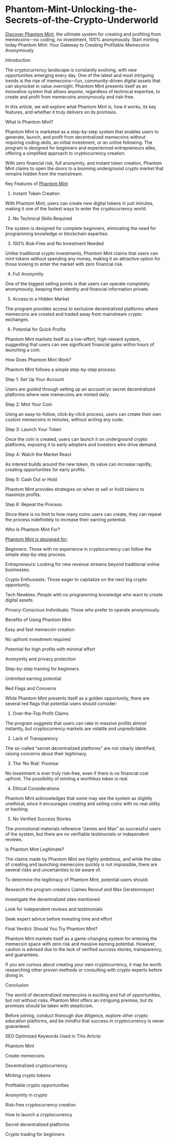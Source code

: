 # Phantom-Mint-Unlocking-the-Secrets-of-the-Crypto-Underworld
[Discover Phantom Mint]( https://warriorplus.com/o2/a/qjcrt6d/0), the ultimate system for creating and profiting from memecoins—no coding, no investment, 100% anonymously. Start minting today
Phantom Mint: Your Gateway to Creating Profitable Memecoins Anonymously

Introduction

The cryptocurrency landscape is constantly evolving, with new opportunities emerging every day. One of the latest and most intriguing trends is the rise of memecoins—fun, community-driven digital assets that can skyrocket in value overnight. Phantom Mint presents itself as an innovative system that allows anyone, regardless of technical expertise, to create and profit from memecoins anonymously and risk-free.

In this article, we will explore what Phantom Mint is, how it works, its key features, and whether it truly delivers on its promises.

What Is Phantom Mint?

Phantom Mint is marketed as a step-by-step system that enables users to generate, launch, and profit from decentralized memecoins without requiring coding skills, an initial investment, or an online following. The program is designed for beginners and experienced entrepreneurs alike, offering a simplified approach to cryptocurrency creation.

With zero financial risk, full anonymity, and instant token creation, Phantom Mint claims to open the doors to a booming underground crypto market that remains hidden from the mainstream.

Key Features of [Phantom Mint]( https://warriorplus.com/o2/a/qjcrt6d/0)

1. Instant Token Creation

With Phantom Mint, users can create new digital tokens in just minutes, making it one of the fastest ways to enter the cryptocurrency world.

2. No Technical Skills Required

The system is designed for complete beginners, eliminating the need for programming knowledge or blockchain expertise.

3. 100% Risk-Free and No Investment Needed

Unlike traditional crypto investments, Phantom Mint claims that users can mint tokens without spending any money, making it an attractive option for those looking to enter the market with zero financial risk.

4. Full Anonymity

One of the biggest selling points is that users can operate completely anonymously, keeping their identity and financial information private.

5. Access to a Hidden Market

The program provides access to exclusive decentralized platforms where memecoins are created and traded away from mainstream crypto exchanges.

6. Potential for Quick Profits

Phantom Mint markets itself as a low-effort, high-reward system, suggesting that users can see significant financial gains within hours of launching a coin.

How Does Phantom Mint Work?

Phantom Mint follows a simple step-by-step process:

Step 1: Set Up Your Account

Users are guided through setting up an account on secret decentralized platforms where new memecoins are minted daily.

Step 2: Mint Your Coin

Using an easy-to-follow, click-by-click process, users can create their own custom memecoins in minutes, without writing any code.

Step 3: Launch Your Token

Once the coin is created, users can launch it on underground crypto platforms, exposing it to early adopters and investors who drive demand.

Step 4: Watch the Market React

As interest builds around the new token, its value can increase rapidly, creating opportunities for early profits.

Step 5: Cash Out or Hold

Phantom Mint provides strategies on when to sell or hold tokens to maximize profits.

Step 6: Repeat the Process

Since there is no limit to how many coins users can create, they can repeat the process indefinitely to increase their earning potential.

Who Is Phantom Mint For?

[Phantom Mint is designed for:]( https://warriorplus.com/o2/a/qjcrt6d/0)

Beginners: Those with no experience in cryptocurrency can follow the simple step-by-step process.

Entrepreneurs: Looking for new revenue streams beyond traditional online businesses.

Crypto Enthusiasts: Those eager to capitalize on the next big crypto opportunity.

Tech Newbies: People with no programming knowledge who want to create digital assets.

Privacy-Conscious Individuals: Those who prefer to operate anonymously.

Benefits of Using Phantom Mint

Easy and fast memecoin creation

No upfront investment required

Potential for high profits with minimal effort

Anonymity and privacy protection

Step-by-step training for beginners

Unlimited earning potential

Red Flags and Concerns

While Phantom Mint presents itself as a golden opportunity, there are several red flags that potential users should consider:

1. Over-the-Top Profit Claims

The program suggests that users can rake in massive profits almost instantly, but cryptocurrency markets are volatile and unpredictable.

2. Lack of Transparency

The so-called “secret decentralized platforms” are not clearly identified, raising concerns about their legitimacy.

3. The ‘No Risk’ Promise

No investment is ever truly risk-free, even if there is no financial cost upfront. The possibility of minting a worthless token is real.

4. Ethical Considerations

Phantom Mint acknowledges that some may see the system as slightly unethical, since it encourages creating and selling coins with no real utility or backing.

5. No Verified Success Stories

The promotional materials reference “James and Max” as successful users of the system, but there are no verifiable testimonials or independent reviews.

Is Phantom Mint Legitimate?

The claims made by Phantom Mint are highly ambitious, and while the idea of creating and launching memecoins quickly is not impossible, there are several risks and uncertainties to be aware of.

To determine the legitimacy of Phantom Mint, potential users should:

Research the program creators (James Renouf and Max Gerstenmeyer)

Investigate the decentralized sites mentioned

Look for independent reviews and testimonials

Seek expert advice before investing time and effort

Final Verdict: Should You Try Phantom Mint?

Phantom Mint markets itself as a game-changing system for entering the memecoin space with zero risk and massive earning potential. However, caution is advised due to the lack of verified success stories, transparency, and guarantees.

If you are curious about creating your own cryptocurrency, it may be worth researching other proven methods or consulting with crypto experts before diving in.

Conclusion

The world of decentralized memecoins is exciting and full of opportunities, but not without risks. Phantom Mint offers an intriguing premise, but its promises should be taken with skepticism.

Before joining, conduct thorough due diligence, explore other crypto education platforms, and be mindful that success in cryptocurrency is never guaranteed.

SEO Optimized Keywords Used in This Article:

Phantom Mint

Create memecoins

Decentralized cryptocurrency

Minting crypto tokens

Profitable crypto opportunities

Anonymity in crypto

Risk-free cryptocurrency creation

How to launch a cryptocurrency

Secret decentralized platforms

Crypto trading for beginners
